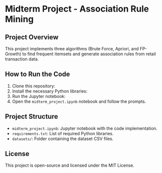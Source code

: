 # Midterm Project - Association Rule Mining

## Project Overview
This project implements three algorithms (Brute Force, Apriori, and FP-Growth) to find frequent itemsets and generate association rules from retail transaction data.

## How to Run the Code
1. Clone this repository:
2. Install the necessary Python libraries:
3. Run the Jupyter notebook:
4. Open the `midterm_project.ipynb` notebook and follow the prompts.

## Project Structure
- `midterm_project.ipynb`: Jupyter notebook with the code implementation.
- `requirements.txt`: List of required Python libraries.
- `datasets/`: Folder containing the dataset CSV files.

## License
This project is open-source and licensed under the MIT License.
